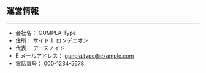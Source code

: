 ## 運営情報

---

- 会社名： GUMPLA-Type
- 住所： サイド１ ロンデニオン
- 代表： アースノイド
- E メールアドレス： gunpla.type@example.com
- 電話番号： 000-1234-5678
